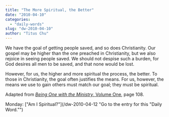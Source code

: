 ```yaml
---
title: "The More Spiritual, the Better"
date: "2010-04-10"
categories: 
  - "daily-words"
slug: "dw-2010-04-10"
author: "Titus Chu"
---
```


We have the goal of getting people saved, and so does Christianity. Our gospel may be higher than the one preached in Christianity, but we also rejoice in seeing people saved. We should not despise such a burden, for God desires all men to be saved, and that none would be lost.

However, for us, the higher and more spiritual the process, the better. To those in Christianity, the goal often justifies the means. For us, however, the means we use to gain others must match our goal; they must be spiritual.

Adapted from [_Being One with the Ministry_, Volume One,](/book-one-with-the-ministry-vol-1/) page 108.

Monday: ["Am I Spiritual?"](/dw-2010-04-12 "Go to the entry for this "Daily Word."")
